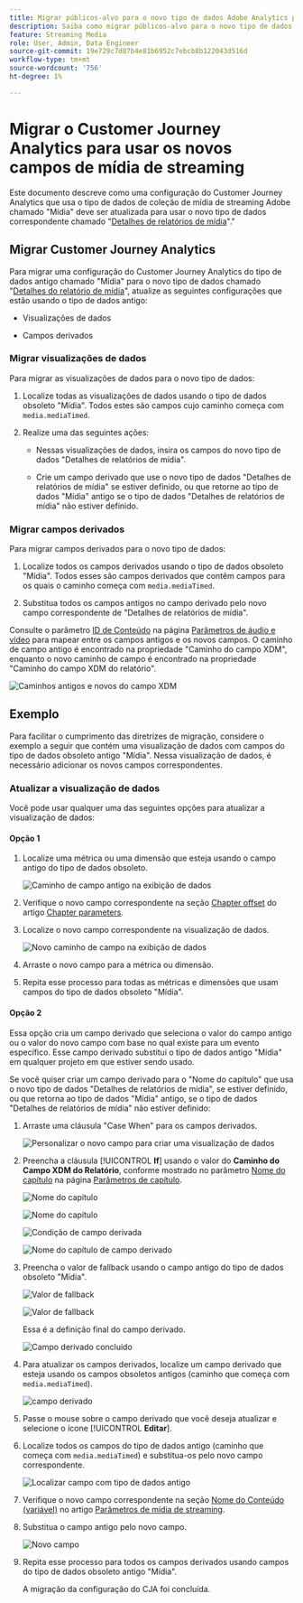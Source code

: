 ```yaml
---
title: Migrar públicos-alvo para o novo tipo de dados Adobe Analytics para mídia de streaming
description: Saiba como migrar públicos-alvo para o novo tipo de dados Adobe Analytics para mídia de streaming
feature: Streaming Media
role: User, Admin, Data Engineer
source-git-commit: 19e729c7d87b4e81b6952c7ebcb8b122043d516d
workflow-type: tm+mt
source-wordcount: '756'
ht-degree: 1%

---
```


# Migrar o Customer Journey Analytics para usar os novos campos de mídia de streaming

Este documento descreve como uma configuração do Customer Journey Analytics que usa o tipo de dados de coleção de mídia de streaming Adobe chamado &quot;Mídia&quot; deve ser atualizada para usar o novo tipo de dados correspondente chamado &quot;[Detalhes de relatórios de mídia](https://experienceleague.adobe.com/pt-br/docs/experience-platform/xdm/data-types/media-reporting-details)&quot;.&quot;

## Migrar Customer Journey Analytics

Para migrar uma configuração do Customer Journey Analytics do tipo de dados antigo chamado &quot;Mídia&quot; para o novo tipo de dados chamado &quot;[Detalhes do relatório de mídia](https://experienceleague.adobe.com/pt-br/docs/experience-platform/xdm/data-types/media-reporting-details)&quot;, atualize as seguintes configurações que estão usando o tipo de dados antigo:

* Visualizações de dados

* Campos derivados

### Migrar visualizações de dados

Para migrar as visualizações de dados para o novo tipo de dados:

1. Localize todas as visualizações de dados usando o tipo de dados obsoleto &quot;Mídia&quot;. Todos estes são campos cujo caminho começa com `media.mediaTimed`.

1. Realize uma das seguintes ações:

   * Nessas visualizações de dados, insira os campos do novo tipo de dados &quot;Detalhes de relatórios de mídia&quot;.

   * Crie um campo derivado que use o novo tipo de dados &quot;Detalhes de relatórios de mídia&quot; se estiver definido, ou que retorne ao tipo de dados &quot;Mídia&quot; antigo se o tipo de dados &quot;Detalhes de relatórios de mídia&quot; não estiver definido.

### Migrar campos derivados

Para migrar campos derivados para o novo tipo de dados:

1. Localize todos os campos derivados usando o tipo de dados obsoleto &quot;Mídia&quot;. Todos esses são campos derivados que contêm campos para os quais o caminho começa com `media.mediaTimed`.

1. Substitua todos os campos antigos no campo derivado pelo novo campo correspondente de &quot;Detalhes de relatórios de mídia&quot;.

Consulte o parâmetro [ID de Conteúdo](https://experienceleague.adobe.com/pt-br/docs/media-analytics/using/implementation/variables/audio-video-parameters#content-id) na página [Parâmetros de áudio e vídeo](https://experienceleague.adobe.com/pt-br/docs/media-analytics/using/implementation/variables/audio-video-parameters) para mapear entre os campos antigos e os novos campos. O caminho de campo antigo é encontrado na propriedade &quot;Caminho do campo XDM&quot;, enquanto o novo caminho de campo é encontrado na propriedade &quot;Caminho do campo XDM do relatório&quot;.

![Caminhos antigos e novos do campo XDM](assets/field-paths-updated.jpeg)

## Exemplo

Para facilitar o cumprimento das diretrizes de migração, considere o exemplo a seguir que contém uma visualização de dados com campos do tipo de dados obsoleto antigo &quot;Mídia&quot;. Nessa visualização de dados, é necessário adicionar os novos campos correspondentes.

### Atualizar a visualização de dados

Você pode usar qualquer uma das seguintes opções para atualizar a visualização de dados:

#### Opção 1

1. Localize uma métrica ou uma dimensão que esteja usando o campo antigo do tipo de dados obsoleto.

   ![Caminho de campo antigo na exibição de dados](assets/old-field-data-view.jpeg)

1. Verifique o novo campo correspondente na seção [Chapter offset](https://experienceleague.adobe.com/pt-br/docs/media-analytics/using/implementation/variables/chapter-parameters#chapter-offset) do artigo [Chapter parameters](https://experienceleague.adobe.com/pt-br/docs/media-analytics/using/implementation/variables/chapter-parameters).

1. Localize o novo campo correspondente na visualização de dados.

   ![Novo caminho de campo na exibição de dados](assets/new-field-data-view.jpeg)

1. Arraste o novo campo para a métrica ou dimensão.

1. Repita esse processo para todas as métricas e dimensões que usam campos do tipo de dados obsoleto &quot;Mídia&quot;.

#### Opção 2

Essa opção cria um campo derivado que seleciona o valor do campo antigo ou o valor do novo campo com base no qual existe para um evento específico. Esse campo derivado substitui o tipo de dados antigo &quot;Mídia&quot; em qualquer projeto em que estiver sendo usado.

Se você quiser criar um campo derivado para o &quot;Nome do capítulo&quot; que usa o novo tipo de dados &quot;Detalhes de relatórios de mídia&quot;, se estiver definido, ou que retorna ao tipo de dados &quot;Mídia&quot; antigo, se o tipo de dados &quot;Detalhes de relatórios de mídia&quot; não estiver definido:

1. Arraste uma cláusula &quot;Case When&quot; para os campos derivados.

   ![Personalizar o novo campo para criar uma visualização de dados](assets/create-derived-field2.jpeg)

1. Preencha a cláusula [!UICONTROL **If**] usando o valor do **Caminho do Campo XDM do Relatório**, conforme mostrado no parâmetro [Nome do capítulo](https://experienceleague.adobe.com/pt-br/docs/media-analytics/using/implementation/variables/chapter-parameters#chapter-name) na página [Parâmetros de capítulo](https://experienceleague.adobe.com/pt-br/docs/media-analytics/using/implementation/variables/chapter-parameters).

   ![Nome do capítulo](assets/chapter-name.jpeg)

   ![Nome do capítulo](assets/chapter-name2.jpeg)

   ![Condição de campo derivada](assets/derived-field-condition.jpeg)

   ![Nome do capítulo de campo derivado](assets/derived-field-chapter-name.jpeg)

1. Preencha o valor de fallback usando o campo antigo do tipo de dados obsoleto &quot;Mídia&quot;.

   ![Valor de fallback](assets/fallback-value.jpeg)

   ![Valor de fallback](assets/fallback-value2.jpeg)

   Essa é a definição final do campo derivado.

   ![Campo derivado concluído](assets/derived-field-complete.jpeg)

1. Para atualizar os campos derivados, localize um campo derivado que esteja usando os campos obsoletos antigos (caminho que começa com `media.mediaTimed`).

   ![campo derivado](assets/old-derived-field.jpeg)

1. Passe o mouse sobre o campo derivado que você deseja atualizar e selecione o ícone [!UICONTROL **Editar**].

1. Localize todos os campos do tipo de dados antigo (caminho que começa com `media.mediaTimed`) e substitua-os pelo novo campo correspondente.

   ![Localizar campo com tipo de dados antigo](assets/locate-fields-with-old-datatype.jpeg)

1. Verifique o novo campo correspondente na seção [Nome do Conteúdo (variável)](https://experienceleague.adobe.com/pt-br/docs/media-analytics/using/implementation/variables/audio-video-parameters#content-name-variable) no artigo [Parâmetros de mídia de streaming](https://experienceleague.adobe.com/pt-br/docs/media-analytics/using/implementation/variables/audio-video-parameters#content-name-variable).

1. Substitua o campo antigo pelo novo campo.

   ![Novo campo](assets/derived-field-new.jpeg)

1. Repita esse processo para todos os campos derivados usando campos do tipo de dados obsoleto antigo &quot;Mídia&quot;.

   A migração da configuração do CJA foi concluída.

